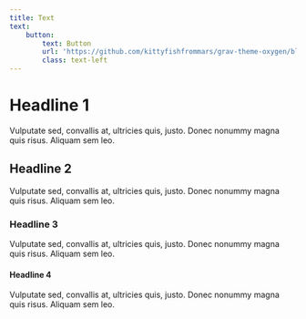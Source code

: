 ```yaml
---
title: Text
text:
    button:
        text: Button
        url: 'https://github.com/kittyfishfrommars/grav-theme-oxygen/blob/main/README.md'
        class: text-left
---
```


# Headline 1
Vulputate sed, convallis at, ultricies quis, justo. Donec nonummy magna quis risus. Aliquam sem leo.
## Headline 2
Vulputate sed, convallis at, ultricies quis, justo. Donec nonummy magna quis risus. Aliquam sem leo.
### Headline 3
Vulputate sed, convallis at, ultricies quis, justo. Donec nonummy magna quis risus. Aliquam sem leo.
#### Headline 4
Vulputate sed, convallis at, ultricies quis, justo. Donec nonummy magna quis risus. Aliquam sem leo.